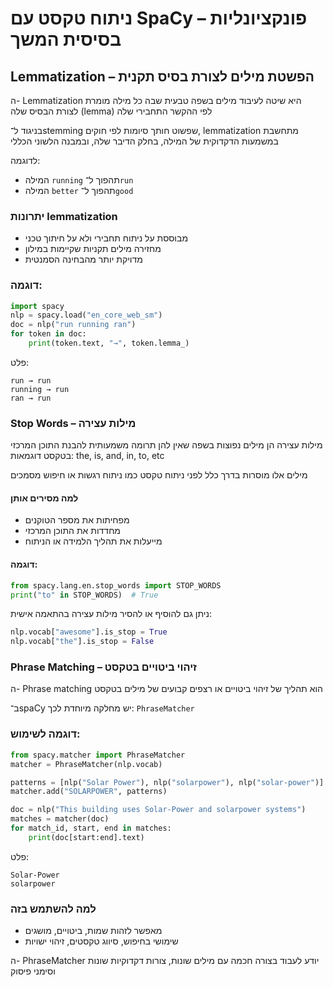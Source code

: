 # ניתוח טקסט עם SpaCy – פונקציונליות בסיסית המשך

## Lemmatization – הפשטת מילים לצורת בסיס תקנית

ה- Lemmatization היא שיטה לעיבוד מילים בשפה טבעית שבה כל מילה מומרת לצורת הבסיס שלה (lemma) לפי ההקשר התחבירי שלה

בניגוד ל־stemming שפשוט חותך סיומות לפי חוקים, lemmatization מתחשבת במשמעות הדקדוקית של המילה, בחלק הדיבר שלה, ובמבנה הלשוני הכללי

לדוגמה:

* המילה `running` תהפוך ל־`run`
* המילה `better` תהפוך ל־`good`

### יתרונות lemmatization

* מבוססת על ניתוח תחבירי ולא על חיתוך טכני
* מחזירה מילים תקניות שקיימות במילון
* מדויקת יותר מהבחינה הסמנטית

### דוגמה:

```python
import spacy
nlp = spacy.load("en_core_web_sm")
doc = nlp("run running ran")
for token in doc:
    print(token.text, "→", token.lemma_)
```

פלט:

```
run → run
running → run
ran → run
```

### Stop Words – מילות עצירה

מילות עצירה הן מילים נפוצות בשפה שאין להן תרומה משמעותית להבנת התוכן המרכזי בטקסט
דוגמאות: the, is, and, in, to, etc

מילים אלו מוסרות בדרך כלל לפני ניתוח טקסט כמו ניתוח רגשות או חיפוש מסמכים

#### למה מסירים אותן

* מפחיתות את מספר הטוקנים
* מחדדות את התוכן המרכזי
* מייעלות את תהליך הלמידה או הניתוח

#### דוגמה:

```python
from spacy.lang.en.stop_words import STOP_WORDS
print("to" in STOP_WORDS)  # True
```

ניתן גם להוסיף או להסיר מילות עצירה בהתאמה אישית:

```python
nlp.vocab["awesome"].is_stop = True
nlp.vocab["the"].is_stop = False
```

### Phrase Matching – זיהוי ביטויים בטקסט

ה- Phrase matching הוא תהליך של זיהוי ביטויים או רצפים קבועים של מילים בטקסט

ב־spaCy יש מחלקה מיוחדת לכך: `PhraseMatcher`

### דוגמה לשימוש:

```python
from spacy.matcher import PhraseMatcher
matcher = PhraseMatcher(nlp.vocab)

patterns = [nlp("Solar Power"), nlp("solarpower"), nlp("solar-power")]
matcher.add("SOLARPOWER", patterns)

doc = nlp("This building uses Solar-Power and solarpower systems")
matches = matcher(doc)
for match_id, start, end in matches:
    print(doc[start:end].text)
```

פלט:

```
Solar-Power
solarpower
```

### למה להשתמש בזה

* מאפשר לזהות שמות, ביטויים, מושגים
* שימושי בחיפוש, סיווג טקסטים, זיהוי ישויות

ה- PhraseMatcher יודע לעבוד בצורה חכמה עם מילים שונות, צורות דקדוקיות שונות וסימני פיסוק
